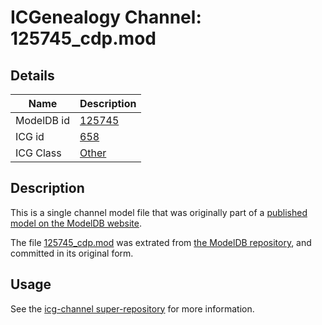 # ICGenealogy Channel: 125745\_cdp.mod

## Details

Name | Description
---- | -----------
ModelDB id | [125745](http://senselab.med.yale.edu/ModelDB/ShowModel.cshtml?model=125745)
ICG id | [658](http://icg.neurotheory.ox.ac.uk/channels/other/658)
ICG Class | [Other](http://icg.neurotheory.ox.ac.uk/channels/other)

## Description

This is a single channel model file that was originally part of a [published model on the ModelDB website](http://senselab.med.yale.edu/mModelDB/ShowModel.cshtml?model=125745).

The file [125745\_cdp.mod](125745_cdp.mod) was extrated from [the ModelDB repository](http://senselab.med.yale.edu/ModelDB/ShowModel.cshtml?model=125745), and committed in its original form.

## Usage

See the [icg-channel super-repository](https://github.com/icgenealogy/icg-channels) for more information.